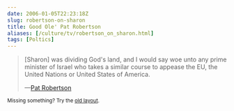 ```yaml
--- 
date: 2006-01-05T22:23:18Z
slug: robertson-on-sharon
title: Good Ole' Pat Robertson
aliases: [/culture/tv/robertson_on_sharon.html]
tags: [Poltics]
---
```


<blockquote>

<p>[Sharon] was dividing God's land, and I would say woe unto any prime minister of Israel who takes a similar course to appease the EU, the United Nations or United States of America.</p>

<p>&#x2014;<a href="http://mediamatters.org/items/200601050004" title="Robertson blamed Sharon stroke on policy of &#x201c;dividing God's land&#x201d;">Pat Robertson</a></p>

</blockquote>

<p class="past"><small>Missing something? Try the <a rel="nofollow" href="http://past.justatheory.com/culture/tv/robertson_on_sharon.html">old layout</a>.</small></p>


